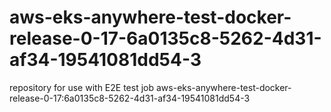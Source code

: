 # aws-eks-anywhere-test-docker-release-0-17-6a0135c8-5262-4d31-af34-19541081dd54-3
repository for use with E2E test job aws-eks-anywhere-test-docker-release-0-17:6a0135c8-5262-4d31-af34-19541081dd54-3
